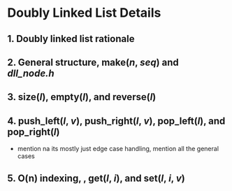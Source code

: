 # Doubly Linked List Details
## 1. Doubly linked list rationale

## 2. General structure, make(*n*, *seq*) and *dll_node.h* 

## 3. size(*l*), empty(*l*), and reverse(*l*)

## 4. push_left(*l*, *v*), push_right(*l*, *v*), pop_left(*l*), and pop_right(*l*)
  - mention na its mostly just edge case handling, mention all the general cases

## 5. O(n) indexing, , get(*l*, *i*), and set(*l*, *i*, *v*)
